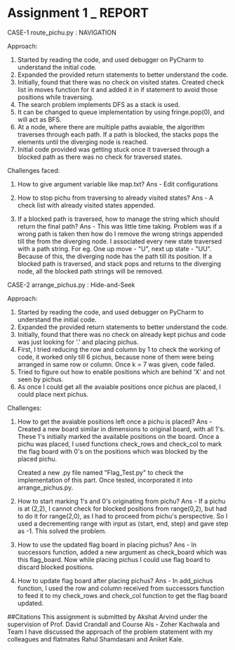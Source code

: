 # Assignment 1 _ REPORT

CASE-1 route_pichu.py : NAVIGATION

Approach:

1. Started by reading the code, and used debugger on PyCharm to understand the initial code.
2. Expanded the provided return statements to better understand the code.
3. Initially, found that there was no check on visited states. Created check list in moves function for it and added
   it in if statement to avoid those positions while traversing.
4. The search problem implements DFS as a stack is used.
5. It can be changed to queue implementation by using fringe.pop(0), and will act as BFS.
6. At a node, where there are multiple paths avaiable, the algorithm traverses through each path. If a path is blocked,
   the stacks pops the elements until the diverging node is reached.
7. Initial code provided was getting stuck once it traversed through a blocked path as there was no check for traversed states.


Challenges faced:

1. How to give argument variable like map.txt? 
Ans - Edit configurations

2. How to stop pichu from traversing to already visited states?
Ans - A check list with already visited states appended.

3. If a blocked path is traversed, how to manage the string which should return the final path?
Ans - This was little time taking. Problem was if a wrong path is taken then how do I remove the wrong strings appended till the
	  from the diverging node. I associated every new state traversed with a path string. For eg. One up move - "U", 
	  next up state -  "UU". Because of this, the diverging node has the path till its position. If a blocked path is traversed,
      and stack pops and returns to the diverging node, all the blocked path strings will be removed.

	  
CASE-2 arrange_pichus.py : Hide-and-Seek

Approach:

1. Started by reading the code, and used debugger on PyCharm to understand the initial code.
2. Expanded the provided return statements to better understand the code.
3. Initially, found that there was no check on already kept pichus and code was just looking for '.' and placing pichus.
4. First, I tried reducing the row and column by 1 to check the working of code, it worked only till 6 pichus, because none of 
   them were being arranged in same row or column. Once k = 7 was given, code failed. 	
5. Tried to figure out how to enable positions which are behind 'X' and not seen by pichus.
6. As once I could get all the avaiable positions once pichus are placed, I could place next pichus.

Challenges:

1. How to get the avaiable positions left once a pichu is placed?
Ans - Created a new board similar in dimensions to original board, with all 1's. These 1's initially marked the available
      positions on the board. Once a pichu was placed, I used functions check_rows and check_col to mark the flag board with 0's
	  on the positions which was blocked by the placed pichu.
	  
	  Created a new .py file named "Flag_Test.py" to check the implementation of this part. Once tested, incorporated it 
	  into arrange_pichus.py.

2. How to start marking 1's and 0's originating from pichu?
Ans - If a pichu is at (2,2), I cannot check for blocked positions from range(0,2), but had to do it for range(2,0), as I had to 
	  proceed from pichu's perspective. So I used a decrementing range with input as (start, end, step) and gave step as -1. This 
	  solved the problem.
	  
3. How to use the updated flag board in placing pichus?
Ans - In successors function, added a new argument as check_board which was this flag_board. Now while placing pichus I could use
      flag board to discard blocked positions.

4. How to update flag board after placing pichus?
Ans - In add_pichus function, I used the row and column received from successors function to feed it to my check_rows and check_col
	  function to get the flag board updated.
	  
	  


##Citations
This assignment is submitted by Akshat Arvind under the supervision of Prof. David Crandall and Course AIs - Zoher Kachwala and Team
I have discussed the approach of the problem statement with my colleagues and flatmates Rahul Shamdasani and Aniket Kale.
	  
	  